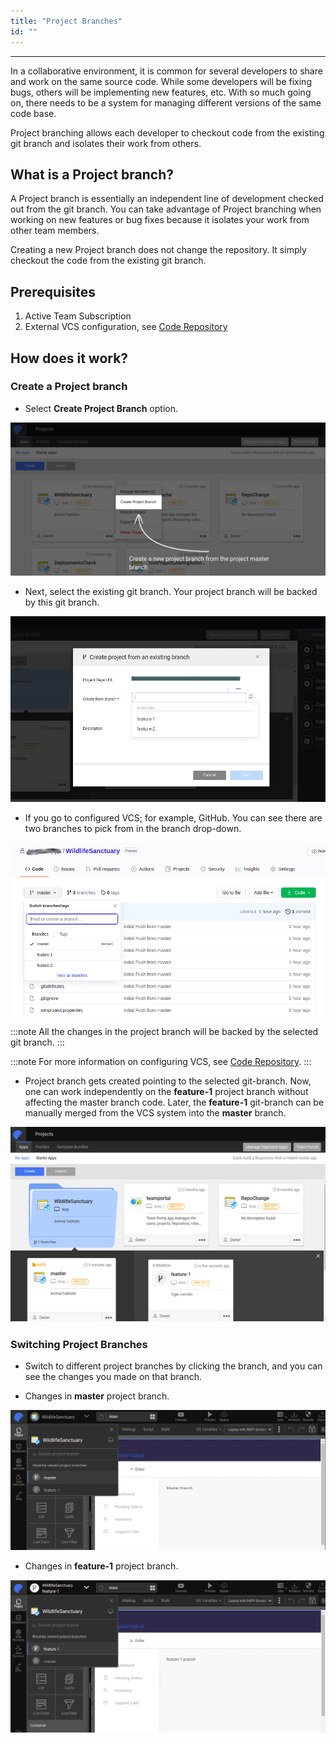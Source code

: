 ```yaml
---
title: "Project Branches"
id: ""
---
```

---

In a collaborative environment, it is common for several developers to share and work on the same source code. While some developers will be fixing bugs, others will be implementing new features, etc. With so much going on, there needs to be a system for managing different versions of the same code base.

Project branching allows each developer to checkout code from the existing git branch and isolates their work from others.

## What is a Project branch?

A Project branch is essentially an independent line of development checked out from the git branch. You can take advantage of Project branching when working on new features or bug fixes because it isolates your work from other team members.

Creating a new Project branch does not change the repository. It simply checkout the code from the existing git branch.

## Prerequisites

1. Active Team Subscription 
2. External VCS configuration, see [Code Repository](/learn/teams/code-repository)

## How does it work?

### Create a Project branch

* Select **Create Project Branch** option.
 

![Create project branch](/learn/assets/BlogBranchCoachMark.png)


* Next, select the existing git branch. Your project branch will be backed by this git branch.


![Select existing branch](/learn/assets/BlogBranchSelection.png)


* If you go to configured VCS; for example, GitHub. You can see there are two branches to pick from in the branch drop-down.


![Git branches](/learn/assets/BlogGitBranch.png)

:::note
All the changes in the project branch will be backed by the selected git branch.
:::

:::note
For more information on configuring VCS, see [Code Repository](/learn/teams/code-repository).
:::


* Project branch gets created pointing to the selected git-branch. Now, one can work independently on the **feature-1** project branch without affecting the master branch code. Later, the **feature-1** git-branch can be manually merged from the VCS system into the **master** branch.


![Project Branch Cards](/learn/assets/BlogBranchCards.png)


### Switching Project Branches

* Switch to different project branches by clicking the branch, and you can see the changes you made on that branch.

* Changes in **master** project branch.


![Project Branch Master](/learn/assets/BlogMasterBranch.png)


* Changes in **feature-1** project branch.


![Project Branch Feature](/learn/assets/BlogFeatureBranch.png)



